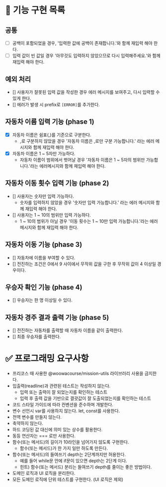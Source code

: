 # 🎯 기능 구현 목록
## 공통
- [ ] 공백이 포함되었을 경우, '입력한 값에 공백이 존재합니다.'와 함께 재입력 해야 한다.
- [ ] 입력 값이 빈 값일 경우 '아무것도 입력하지 않았으므로 다시 입력해주세요.'와 함께 재입력 해야 한다.

## 예외 처리
- [] 사용자가 잘못된 입력 값을 작성한 경우 에러 메시지를 보여주고, 다시 입력할 수 있게 한다.
- [] 에러가 발생 시 prefix로 `[ERROR]`를 추가한다.

## 자동차 이름 입력 기능 (phase 1)
- [x] 자동차 이름은 쉼표(,)를 기준으로 구분한다.
  - ,로 구분하지 않았을 경우 '자동차 이름은 ,로만 구분 가능합니다.' 라는 에러 메시지와 함께 재입력 해야 한다.
- [x] 자동차 이름은 1 ~ 5자만 가능하다.
  - 자동차 이름이 범위에서 벗어날 경우 '자동차 이름은 1 ~ 5자의 범위만 가능합니다.'라는 에러메시지와 함께 재입력 해야 한다.

## 자동차 이동 횟수 입력 기능 (phase 2)
- [] 사용자는 숫자만 입력 가능하다.
  - 숫자를 입력하지 않았을 경우 '숫자만 입력 가능합니다.' 라는 에러 메시지와 함께 재입력 해야 한다.
- [] 사용자는 1 ~ 10의 범위만 입력 가능하다.
  - 1 ~ 10의 범위가 아닐 경우 '이동 횟수는 1 ~ 10만 입력 가능합니다.'라는 에러 메시지와 함께 재입력 해야 한다.

## 자동차 이동 기능 (phase 3)
- [] 자동차에 이름을 부여할 수 있다.
- [] 전진하는 조건은 0에서 9 사이에서 무작위 값을 구한 후 무작위 값이 4 이상일 경우이다.

## 우승자 확인 기능 (phase 4)
- [] 우승자는 한 명 이상일 수 있다.

## 자동차 경주 결과 출력 기능 (phase 5)
- [] 전진하는 자동차를 출력할 때 자동차 이름을 같이 출력한다.
- [] 최종 우승자를 출력한다.

# ✅ 프로그래밍 요구사항
- 프리코스 때 사용한 @woowacourse/mission-utils 라이브러리 사용을 금지한다.
- 입출력(readline)과 관련된 테스트는 작성하지 않는다.
  - 입력 또는 출력이 잘 되었는지를 확인하는 테스트
  - 입력 후 출력 값을 기반으로 결괏값이 잘 도출되었는지를 확인하는 테스트
- 코드 스타일 가이드에 따라 컨벤션을 준수하며 개발한다.
- 변수 선언시 var를 사용하지 않는다. let, const를 사용한다.
- 전역 변수를 만들지 않는다.
- 축약하지 않는다.
- 하드 코딩된 값 대신에 의미 있는 상수를 활용한다.
- 동등 연산자는 === 로만 사용한다.
- 함수(또는 메서드)의 길이가 10라인을 넘어가지 않도록 구현한다.
  - 함수(또는 메서드)가 한 가지 일만 하도록 만든다.
- 함수(또는 메서드)의 들여쓰기 depth는 2단계까지만 허용한다.
  - 예를 들어 while문 안에 if문이 있으면 depth는 2단계 이다.
  - 힌트) 함수(또는 메서드) 분리는 들여쓰기 depth를 줄이는 좋은 방법이다.
- 도메인 로직과 UI 로직을 분리한다.
- 모든 도메인 로직에 단위 테스트를 구현한다. (UI 로직은 제외)

